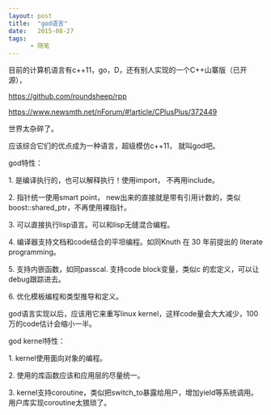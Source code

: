 ```yaml
---
layout: post
title:  "god语言"
date:   2015-08-27
tags:
      - 随笔
---
```



目前的计算机语言有c++11，go，D，还有别人实现的一个C++山寨版（已开源），

<https://github.com/roundsheep/rpp> 

https://www.newsmth.net/nForum/#!article/CPlusPlus/372449

世界太杂碎了。

应该综合它们的优点成为一种语言，超级模仿c++11， 就叫god吧。



god特性：

1\. 是编译执行的，也可以解释执行！使用import， 不再用include。

2\. 指针统一使用smart point，
new出来的直接就是带有引用计数的，类似boost::shared_ptr，不再使用裸指针。

3\. 可以直接执行lisp语言。可以和lisp无缝混合编程。

4\. 编译器支持文档和code结合的平坦编程。如同Knuth 在 30 年前提出的
literate programming。

5. 支持内嵌函数，如同passcal. 支持code block变量，类似c
的宏定义，可以让debug跟踪进去。

6\. 优化模板编程和类型推导和定义。







god语言实现以后，应该用它来重写linux
kernel，这样code量会大大减少，100万的code估计会缩小一半。

god kernel特性：

1\. kernel使用面向对象的编程。

2. 使用的库函数应该和应用层的尽量统一。

3\.
kernel支持coroutine，类似把switch_to暴露给用户，增加yield等系统调用。用户库实现coroutine太猥琐了。







